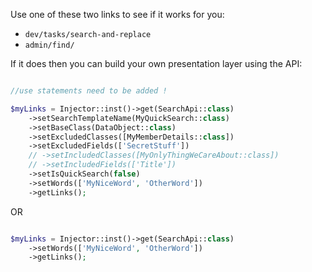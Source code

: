 Use one of these two links to see if it works for you:

- `dev/tasks/search-and-replace`
- `admin/find/`

If it does then you can build your own presentation layer using the API:

```php

//use statements need to be added !

$myLinks = Injector::inst()->get(SearchApi::class)
    ->setSearchTemplateName(MyQuickSearch::class)
    ->setBaseClass(DataObject::class)
    ->setExcludedClasses([MyMemberDetails::class])
    ->setExcludedFields(['SecretStuff'])
    // ->setIncludedClasses([MyOnlyThingWeCareAbout::class])
    // ->setIncludedFields(['Title'])
    ->setIsQuickSearch(false)
    ->setWords(['MyNiceWord', 'OtherWord'])
    ->getLinks();

```

OR

```php

$myLinks = Injector::inst()->get(SearchApi::class)
    ->setWords(['MyNiceWord', 'OtherWord'])
    ->getLinks();
```
